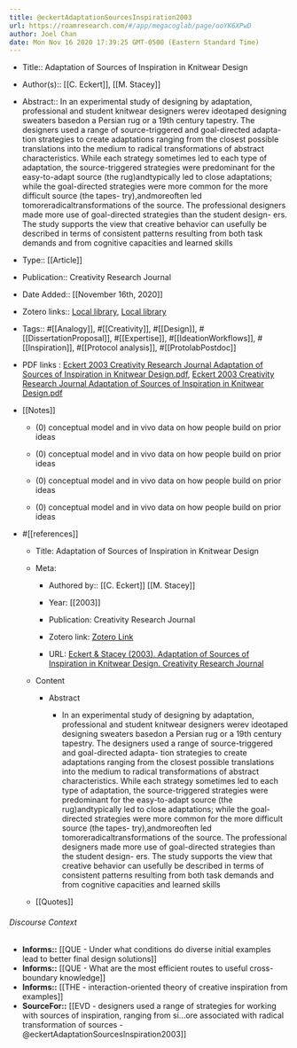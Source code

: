 ```yaml
---
title: @eckertAdaptationSourcesInspiration2003
url: https://roamresearch.com/#/app/megacoglab/page/ooYK6XPwD
author: Joel Chan
date: Mon Nov 16 2020 17:39:25 GMT-0500 (Eastern Standard Time)
---
```


- Title:: Adaptation of Sources of Inspiration in Knitwear Design
- Author(s):: [[C. Eckert]], [[M. Stacey]]
- Abstract:: In an experimental study of designing by adaptation, professional and student knitwear designers werev ideotaped designing sweaters basedon a Persian rug or a 19th century tapestry. The designers used a range of source-triggered and goal-directed adapta- tion strategies to create adaptations ranging from the closest possible translations into the medium to radical transformations of abstract characteristics. While each strategy sometimes led to each type of adaptation, the source-triggered strategies were predominant for the easy-to-adapt source (the rug)andtypically led to close adaptations; while the goal-directed strategies were more common for the more difficult source (the tapes- try),andmoreoften led tomoreradicaltransformations of the source. The professional designers made more use of goal-directed strategies than the student design- ers. The study supports the view that creative behavior can usefully be described in terms of consistent patterns resulting from both task demands and from cognitive capacities and learned skills
- Type:: [[Article]]
- Publication:: Creativity Research Journal
- Date Added:: [[November 16th, 2020]]
- Zotero links:: [Local library](zotero://select/groups/2451508/items/7F4L9VR7), [Local library](https://www.zotero.org/groups/2451508/items/7F4L9VR7)
- Tags:: #[[Analogy]], #[[Creativity]], #[[Design]], #[[DissertationProposal]], #[[Expertise]], #[[IdeationWorkflows]], #[[Inspiration]], #[[Protocol analysis]], #[[ProtolabPostdoc]]
- PDF links : [Eckert 2003 Creativity Research Journal Adaptation of Sources of Inspiration in Knitwear Design.pdf](zotero://open-pdf/groups/2451508/items/NWGP4Q7Q), [Eckert 2003 Creativity Research Journal Adaptation of Sources of Inspiration in Knitwear Design.pdf](zotero://open-pdf/groups/2451508/items/MPKGRY2K)
- [[Notes]]

    - (0) conceptual model and in vivo data on how people build on prior ideas

    - (0) conceptual model and in vivo data on how people build on prior ideas

    - (0) conceptual model and in vivo data on how people build on prior ideas

    - (0) conceptual model and in vivo data on how people build on prior ideas
- #[[references]]

    - Title: Adaptation of Sources of Inspiration in Knitwear Design

    - Meta:

        - Authored by:: [[C. Eckert]] [[M. Stacey]]

        - Year: [[2003]]

        - Publication: Creativity Research Journal

        - Zotero link: [Zotero Link](zotero://select/items/1_S764XVF7)

        - URL: [Eckert & Stacey (2003). Adaptation of Sources of Inspiration in Knitwear Design. Creativity Research Journal](undefined)

    - Content

        - Abstract

            - In an experimental study of designing by adaptation, professional and student knitwear designers werev ideotaped designing sweaters basedon a Persian rug or a 19th century tapestry. The designers used a range of source-triggered and goal-directed adapta- tion strategies to create adaptations ranging from the closest possible translations into the medium to radical transformations of abstract characteristics. While each strategy sometimes led to each type of adaptation, the source-triggered strategies were predominant for the easy-to-adapt source (the rug)andtypically led to close adaptations; while the goal-directed strategies were more common for the more difficult source (the tapes- try),andmoreoften led tomoreradicaltransformations of the source. The professional designers made more use of goal-directed strategies than the student design- ers. The study supports the view that creative behavior can usefully be described in terms of consistent patterns resulting from both task demands and from cognitive capacities and learned skills

    - [[Quotes]]

###### Discourse Context

- **Informs::** [[QUE - Under what conditions do diverse initial examples lead to better final design solutions]]
- **Informs::** [[QUE - What are the most efficient routes to useful cross-boundary knowledge]]
- **Informs::** [[THE - interaction-oriented theory of creative inspiration from examples]]
- **SourceFor::** [[EVD - designers used a range of strategies for working with sources of inspiration, ranging from si...ore associated with radical transformation of sources - @eckertAdaptationSourcesInspiration2003]]
